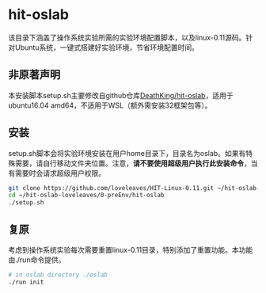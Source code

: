 # hit-oslab
该目录下涵盖了操作系统实验所需的实验环境配置脚本，以及linux-0.11源码。针对Ubuntu系统，一键式搭建好实验环境，节省环境配置时间。

## 非原著声明		
本安装脚本setup.sh主要修改自github仓库[DeathKing/hit-oslab](https://github.com/DeathKing/hit-oslab)，适用于ubuntu16.04 amd64，不适用于WSL（额外需安装32框架包等）。
## 安装
setup.sh脚本会将实验环境安装在用户home目录下，目录名为oslab。如果有特殊需要，请自行移动文件夹位置。注意，**请不要使用超级用户执行此安装命令**，当有需要时会请求超级用户权限。		
```sh
git clone https://github.com/loveleaves/HIT-Linux-0.11.git ~/hit-oslab-loveleaves
cd ~/hit-oslab-loveleaves/0-preEnv/hit-oslab
./setup.sh
```
## 复原		
考虑到操作系统实验每次需要重置linux-0.11目录，特别添加了重置功能。本功能由./run命令提供。
```sh
# in oslab directory ./oslab
./run init
```
